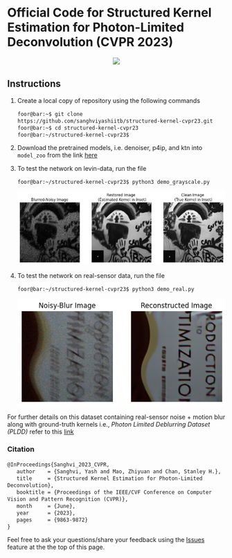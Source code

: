 # Official Code for Structured Kernel Estimation for Photon-Limited Deconvolution  (CVPR 2023)
<p align="center">
<img src="https://user-images.githubusercontent.com/20774419/226128164-0a98b51b-cfbc-42a9-b32d-8db3ccdedf5c.png" width="800"> 
</p>

## Instructions
1. Create a local copy of repository using the following commands
      ```console
      foor@bar:~$ git clone https://github.com/sanghviyashiitb/structured-kernel-cvpr23.git
      foor@bar:~$ cd structured-kernel-cvpr23
      foor@bar:~/structured-kernel-cvpr23$       
      ```
      
2. Download the pretrained models, i.e. denoiser, p4ip, and ktn  into ```model_zoo``` from the link [here](https://drive.google.com/drive/folders/1pzvzZ4Hzt8i6JvuAIaZDjGCjC3i0YX4p?usp=share_link)
      
3. To test the network on levin-data, run the file 
      ```console
      foor@bar:~/structured-kernel-cvpr23$ python3 demo_grayscale.py  
      ```
      <p align="center">
      <img src="results/demo_grayscale_output.png" width="800">
      </p>
4. To test the network on real-sensor data, run the file 
      ```console
      foor@bar:~/structured-kernel-cvpr23$ python3 demo_real.py  
      ```
      <p align="center">
      <img src="results/demo_real_output.png" width="600">
      </p>
      
  For further details on this dataset containing real-sensor noise + motion blur along with ground-truth kernels i.e., _Photon Limited Deblurring Dataset (PLDD)_ refer to this [link](https://aaaakshat.github.io/pldd/)   
 ### Citation
 
 ```
@InProceedings{Sanghvi_2023_CVPR,
    author    = {Sanghvi, Yash and Mao, Zhiyuan and Chan, Stanley H.},
    title     = {Structured Kernel Estimation for Photon-Limited Deconvolution},
    booktitle = {Proceedings of the IEEE/CVF Conference on Computer Vision and Pattern Recognition (CVPR)},
    month     = {June},
    year      = {2023},
    pages     = {9863-9872}
}
 ```

Feel free to ask your questions/share your feedback using the [Issues](https://github.com/sanghviyashiitb/structured-kernel-cvpr23/issues) feature at the the top of this page. 
